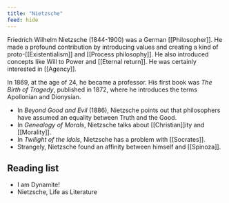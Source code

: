 ```yaml
---
title: "Nietzsche"
feed: hide
---
```


Friedrich Wilhelm Nietzsche (1844-1900) was a German [[Philosopher]]. He made a profound contribution by introducing values and creating a kind of proto-[[Existentialism]] and [[Process philosophy]]. He also introduced concepts like Will to Power and [[Eternal return]]. He was certainly interested in [[Agency]]. 

In 1869, at the age of 24, he became a professor. His first book was _The Birth of Tragedy_, published in 1872, where he introduces the terms Apollonian and Dionysian. 

* In _Beyond Good and Evil_ (1886), Nietzsche points out that philosophers have assumed an equality between Truth and the Good. 
* In _Genealogy of Morals_, Nietzsche talks about [[Christian]]ity and [[Morality]]. 
* In _Twilight of the Idols_, Nietzsche has a problem with [[Socrates]]. 
* Strangely, Nietzsche found an affinity between himself and [[Spinoza]]. 

## Reading list

* I am Dynamite!
* Nietzsche, Life as Literature